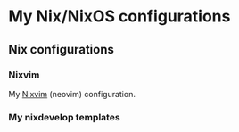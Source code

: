 # My Nix/NixOS configurations

## Nix configurations

### Nixvim
My [Nixvim](https://github.com/neocrz/nixvim) (neovim) configuration.
### My nixdevelop templates
